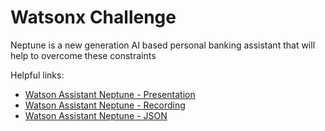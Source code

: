 # Watsonx Challenge
Neptune is a new generation AI based personal banking assistant that will help to overcome these constraints

Helpful links:
<br>
- [Watson Assistant Neptune - Presentation](https://github.com/sonia28av/watsonxchallenge/blob/main/Watson%20Assistant%20Neptune.pptx)
- [Watson Assistant Neptune - Recording](https://github.com/sonia28av/watsonxchallenge/blob/main/Watsonx%20Assistant%20Neptune.mp4)
- [Watson Assistant Neptune - JSON](https://github.com/sonia28av/watsonxchallenge/blob/main/Neptune-Banking-action.json)
